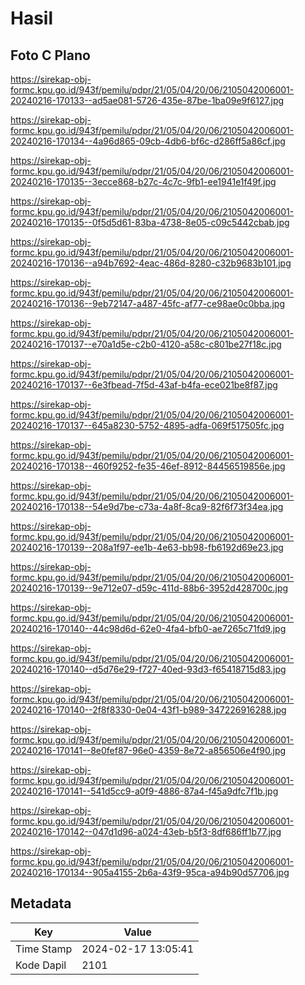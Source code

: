 # Hasil

## Foto C Plano

https://sirekap-obj-formc.kpu.go.id/943f/pemilu/pdpr/21/05/04/20/06/2105042006001-20240216-170133--ad5ae081-5726-435e-87be-1ba09e9f6127.jpg

https://sirekap-obj-formc.kpu.go.id/943f/pemilu/pdpr/21/05/04/20/06/2105042006001-20240216-170134--4a96d865-09cb-4db6-bf6c-d286ff5a86cf.jpg

https://sirekap-obj-formc.kpu.go.id/943f/pemilu/pdpr/21/05/04/20/06/2105042006001-20240216-170135--3ecce868-b27c-4c7c-9fb1-ee1941e1f49f.jpg

https://sirekap-obj-formc.kpu.go.id/943f/pemilu/pdpr/21/05/04/20/06/2105042006001-20240216-170135--0f5d5d61-83ba-4738-8e05-c09c5442cbab.jpg

https://sirekap-obj-formc.kpu.go.id/943f/pemilu/pdpr/21/05/04/20/06/2105042006001-20240216-170136--a94b7692-4eac-486d-8280-c32b9683b101.jpg

https://sirekap-obj-formc.kpu.go.id/943f/pemilu/pdpr/21/05/04/20/06/2105042006001-20240216-170136--9eb72147-a487-45fc-af77-ce98ae0c0bba.jpg

https://sirekap-obj-formc.kpu.go.id/943f/pemilu/pdpr/21/05/04/20/06/2105042006001-20240216-170137--e70a1d5e-c2b0-4120-a58c-c801be27f18c.jpg

https://sirekap-obj-formc.kpu.go.id/943f/pemilu/pdpr/21/05/04/20/06/2105042006001-20240216-170137--6e3fbead-7f5d-43af-b4fa-ece021be8f87.jpg

https://sirekap-obj-formc.kpu.go.id/943f/pemilu/pdpr/21/05/04/20/06/2105042006001-20240216-170137--645a8230-5752-4895-adfa-069f517505fc.jpg

https://sirekap-obj-formc.kpu.go.id/943f/pemilu/pdpr/21/05/04/20/06/2105042006001-20240216-170138--460f9252-fe35-46ef-8912-84456519856e.jpg

https://sirekap-obj-formc.kpu.go.id/943f/pemilu/pdpr/21/05/04/20/06/2105042006001-20240216-170138--54e9d7be-c73a-4a8f-8ca9-82f6f73f34ea.jpg

https://sirekap-obj-formc.kpu.go.id/943f/pemilu/pdpr/21/05/04/20/06/2105042006001-20240216-170139--208a1f97-ee1b-4e63-bb98-fb6192d69e23.jpg

https://sirekap-obj-formc.kpu.go.id/943f/pemilu/pdpr/21/05/04/20/06/2105042006001-20240216-170139--9e712e07-d59c-411d-88b6-3952d428700c.jpg

https://sirekap-obj-formc.kpu.go.id/943f/pemilu/pdpr/21/05/04/20/06/2105042006001-20240216-170140--44c98d6d-62e0-4fa4-bfb0-ae7265c71fd9.jpg

https://sirekap-obj-formc.kpu.go.id/943f/pemilu/pdpr/21/05/04/20/06/2105042006001-20240216-170140--d5d76e29-f727-40ed-93d3-f65418715d83.jpg

https://sirekap-obj-formc.kpu.go.id/943f/pemilu/pdpr/21/05/04/20/06/2105042006001-20240216-170140--2f8f8330-0e04-43f1-b989-347226916288.jpg

https://sirekap-obj-formc.kpu.go.id/943f/pemilu/pdpr/21/05/04/20/06/2105042006001-20240216-170141--8e0fef87-96e0-4359-8e72-a856506e4f90.jpg

https://sirekap-obj-formc.kpu.go.id/943f/pemilu/pdpr/21/05/04/20/06/2105042006001-20240216-170141--541d5cc9-a0f9-4886-87a4-f45a9dfc7f1b.jpg

https://sirekap-obj-formc.kpu.go.id/943f/pemilu/pdpr/21/05/04/20/06/2105042006001-20240216-170142--047d1d96-a024-43eb-b5f3-8df686ff1b77.jpg

https://sirekap-obj-formc.kpu.go.id/943f/pemilu/pdpr/21/05/04/20/06/2105042006001-20240216-170134--905a4155-2b6a-43f9-95ca-a94b90d57706.jpg


## Metadata

| Key        | Value               |
| ---------- | ------------------- |
| Time Stamp | 2024-02-17 13:05:41 |
| Kode Dapil | 2101                |



